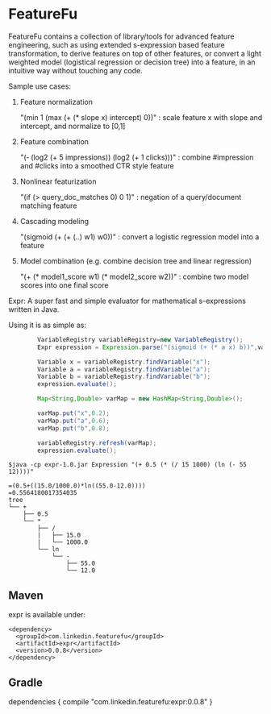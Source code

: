 FeatureFu
======

FeatureFu contains a collection of library/tools for advanced feature engineering, such as using extended s-expression
based feature transformation, to derive features on top of other features, or convert a light weighted model (logistical
regression or decision tree) into a feature, in an intuitive way without touching any code.

Sample use cases:

1. Feature normalization

    "(min 1 (max (+ (* slope x) intercept) 0))" : scale feature x with slope and intercept, and normalize to [0,1]

2. Feature combination

   "(‐ (log2 (+ 5 impressions)) (log2 (+ 1 clicks)))" : combine #impression and #clicks into a smoothed CTR style feature

3. Nonlinear featurization

   "(if (> query_doc_matches 0) 0 1)" : negation of a query/document matching feature

4. Cascading modeling

   "(sigmoid (+ (+ (..) w1) w0))"  : convert a logistic regression model into a feature

5. Model combination (e.g. combine decision tree and linear regression)

    "(+ (* model1_score w1) (* model2_score w2))" : combine two model scores into one final score

Expr: A super fast and simple evaluator for mathematical s-expressions written in Java.

Using it is as simple as:

```java
        VariableRegistry variableRegistry=new VariableRegistry();
        Expr expression = Expression.parse("(sigmoid (+ (* a x) b))",variableRegistry);

        Variable x = variableRegistry.findVariable("x");
        Variable a = variableRegistry.findVariable("a");
        Variable b = variableRegistry.findVariable("b");
        expression.evaluate();

        Map<String,Double> varMap = new HashMap<String,Double>();

        varMap.put("x",0.2);
        varMap.put("a",0.6);
        varMap.put("b",0.8);

        variableRegistry.refresh(varMap);
        expression.evaluate();
```

```command line
$java -cp expr-1.0.jar Expression "(+ 0.5 (* (/ 15 1000) (ln (- 55 12))))"

=(0.5+((15.0/1000.0)*ln((55.0-12.0))))
=0.5564180017354035
tree
└── +
    ├── 0.5
    └── *
        ├── /
        |   ├── 15.0
        |   └── 1000.0
        └── ln
            └── -
                ├── 55.0
                └── 12.0

```


## Maven

expr is available under:

    <dependency>
      <groupId>com.linkedin.featurefu</groupId>
      <artifactId>expr</artifactId>
      <version>0.0.8</version>
    </dependency>

## Gradle

  dependencies {
    compile "com.linkedin.featurefu:expr:0.0.8"
  }